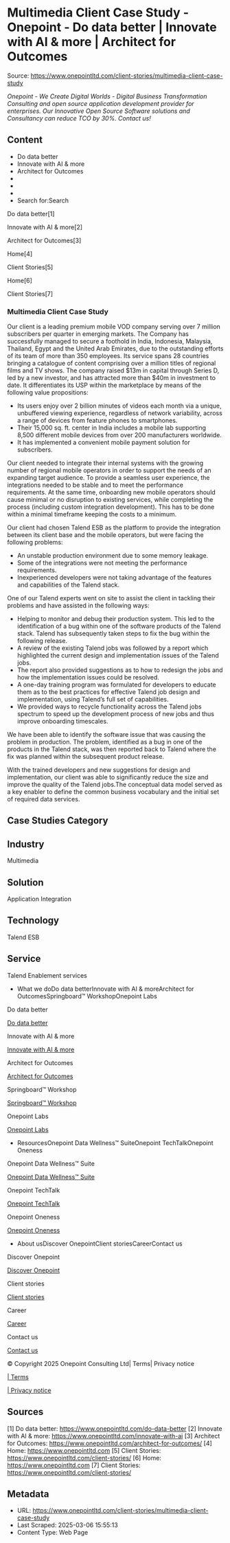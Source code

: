 # Multimedia Client Case Study - Onepoint - Do data better | Innovate with AI & more | Architect for Outcomes

Source: https://www.onepointltd.com/client-stories/multimedia-client-case-study

*Onepoint - We Create Digital Worlds - Digital Business Transformation Consulting and open source application development provider for enterprises. Our Innovative Open Source Software solutions and Consultancy can reduce TCO by 30%. Contact us!*

## Content

- Do data better
- Innovate with AI & more
- Architect for Outcomes
- 
- 
- 
- Search for:Search

Do data better[1]

Innovate with AI & more[2]

Architect for Outcomes[3]

Home[4]

Client Stories[5]

Home[6]

Client Stories[7]

### Multimedia Client Case Study

Our client is a leading premium mobile VOD company serving over 7 million subscribers per quarter in emerging markets. The Company has successfully managed to secure a foothold in India, Indonesia, Malaysia, Thailand, Egypt and the United Arab Emirates, due to the outstanding efforts of its team of more than 350 employees. Its service spans 28 countries bringing a catalogue of content comprising over a million titles of regional films and TV shows. The company raised $13m in capital through Series D, led by a new investor, and has attracted more than $40m in investment to date. It differentiates its USP within the marketplace by means of the following value propositions:

- Its users enjoy over 2 billion minutes of videos each month via a unique, unbuffered viewing experience, regardless of network variability, across a range of devices from feature phones to smartphones.
- Their 15,000 sq. ft. center in India includes a mobile lab supporting 8,500 different mobile devices from over 200 manufacturers worldwide.
- It has implemented a convenient mobile payment solution for subscribers.

Our client needed to integrate their internal systems with the growing number of regional mobile operators in order to support the needs of an expanding target audience. To provide a seamless user experience, the integrations needed to be stable and to meet the performance requirements. At the same time, onboarding new mobile operators should cause minimal or no disruption to existing services, while completing the process (including custom integration development). This has to be done within a minimal timeframe keeping the costs to a minimum.

Our client had chosen Talend ESB as the platform to provide the integration between its client base and the mobile operators, but were facing the following problems:

- An unstable production environment due to some memory leakage.
- Some of the integrations were not meeting the performance requirements.
- Inexperienced developers were not taking advantage of the features and capabilities of the Talend stack.

One of our Talend experts went on site to assist the client in tackling their problems and have assisted in the following ways:

- Helping to monitor and debug their production system. This led to the identification of a bug within one of the software products of the Talend stack. Talend has subsequently taken steps to fix the bug within the following release.
- A review of the existing Talend jobs was followed by a report which highlighted the current design and implementation issues of the Talend jobs.
- The report also provided suggestions as to how to redesign the jobs and how the implementation issues could be resolved.
- A one-day training program was formulated for developers to educate them as to the best practices for effective Talend job design and implementation, using Talend’s full set of capabilities.
- We provided ways to recycle functionality across the Talend jobs spectrum to speed up the development process of new jobs and thus improve onboarding timescales.

We have been able to identify the software issue that was causing the problem in production. The problem, identified as a bug in one of the products in the Talend stack, was then reported back to Talend where the fix was planned within the subsequent product release.

With the trained developers and new suggestions for design and implementation, our client was able to significantly reduce the size and improve the quality of the Talend jobs.The conceptual data model served as a key enabler to define the common business vocabulary and the initial set of required data services.

## Case Studies Category

## Industry

Multimedia

## Solution

Application Integration

## Technology

Talend ESB

## Service

Talend Enablement services

- What we doDo data betterInnovate with AI & moreArchitect for OutcomesSpringboard™ WorkshopOnepoint Labs

Do data better

[Do data better](/do-data-better)

Innovate with AI & more

[Innovate with AI & more](/innovate-with-ai-more/)

Architect for Outcomes

[Architect for Outcomes](/architect-for-outcomes/)

Springboard™ Workshop

[Springboard™ Workshop](/onepoint-springboard/)

Onepoint Labs

[Onepoint Labs](/onepoint-labs/)

- ResourcesOnepoint Data Wellness™ SuiteOnepoint TechTalkOnepoint Oneness

Onepoint Data Wellness™ Suite

[Onepoint Data Wellness™ Suite](/data-wellness/)

Onepoint TechTalk

[Onepoint TechTalk](/techtalk)

Onepoint Oneness

[Onepoint Oneness](/oneness/)

- About usDiscover OnepointClient storiesCareerContact us

Discover Onepoint

[Discover Onepoint](/discover-onepoint/)

Client stories

[Client stories](/client-stories/)

Career

[Career](/career-opportunities/)

Contact us

[Contact us](/contact-us/)

© Copyright 2025 Onepoint Consulting Ltd| Terms| Privacy notice

[| Terms](/policies/)

[| Privacy notice](/policies/privacy-policy/)


## Sources

[1] Do data better: https://www.onepointltd.com/do-data-better
[2] Innovate with AI & more: https://www.onepointltd.com/innovate-with-ai
[3] Architect for Outcomes: https://www.onepointltd.com/architect-for-outcomes/
[4] Home: https://www.onepointltd.com
[5] Client Stories: https://www.onepointltd.com/client-stories/
[6] Home: https://www.onepointltd.com
[7] Client Stories: https://www.onepointltd.com/client-stories/

## Metadata

- URL: https://www.onepointltd.com/client-stories/multimedia-client-case-study
- Last Scraped: 2025-03-06 15:55:13
- Content Type: Web Page
